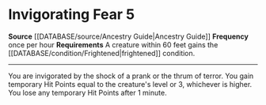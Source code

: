 ﻿---
actions: '[reaction]'
frequency: once per hour
id: '703'
name: Invigorating Fear
rarity: Common
requirement: A creature within 60 feet gains the [[DATABASE/condition/Frightened|frightened]]
  condition.
source: '[[DATABASE/source/Ancestry Guide|Ancestry Guide]]'
type: Action

---
# Invigorating Fear <span class="action-icon">5</span>

**Source** [[DATABASE/source/Ancestry Guide|Ancestry Guide]] 
**Frequency** once per hour
**Requirements** A creature within 60 feet gains the [[DATABASE/condition/Frightened|frightened]] condition.

---
You are invigorated by the shock of a prank or the thrum of terror. You gain temporary Hit Points equal to the creature's level or 3, whichever is higher. You lose any temporary Hit Points after 1 minute.